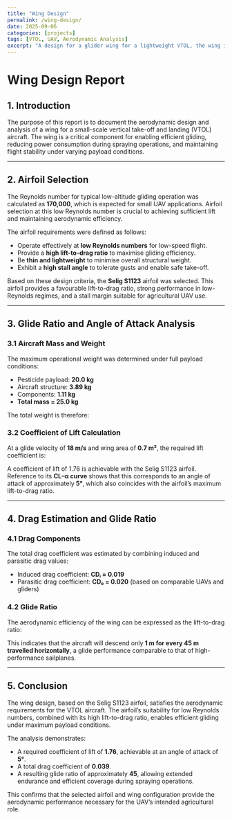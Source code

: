 ```yaml
---
title: "Wing Design"
permalink: /wing-design/
date: 2025-09-06
categories: [projects]
tags: [VTOL, UAV, Aerodynamic Analysis]
excerpt: "A design for a glider wing for a lightweight VTOL, the wing is designed to ensure distance travelled and weight carrying requirements."
---
```


# Wing Design Report  

## 1. Introduction  
The purpose of this report is to document the aerodynamic design and analysis of a wing for a small-scale vertical take-off and landing (VTOL) aircraft. The wing is a critical component for enabling efficient gliding, reducing power consumption during spraying operations, and maintaining flight stability under varying payload conditions.  

---

## 2. Airfoil Selection  
The Reynolds number for typical low-altitude gliding operation was calculated as **170,000**, which is expected for small UAV applications. Airfoil selection at this low Reynolds number is crucial to achieving sufficient lift and maintaining aerodynamic efficiency.  

The airfoil requirements were defined as follows:  

- Operate effectively at **low Reynolds numbers** for low-speed flight.  
- Provide a **high lift-to-drag ratio** to maximise gliding efficiency.  
- Be **thin and lightweight** to minimise overall structural weight.  
- Exhibit a **high stall angle** to tolerate gusts and enable safe take-off.  

Based on these design criteria, the **Selig S1123** airfoil was selected. This airfoil provides a favourable lift-to-drag ratio, strong performance in low-Reynolds regimes, and a stall margin suitable for agricultural UAV use.  

---

## 3. Glide Ratio and Angle of Attack Analysis  

### 3.1 Aircraft Mass and Weight  
The maximum operational weight was determined under full payload conditions:  

- Pesticide payload: **20.0 kg**  
- Aircraft structure: **3.89 kg**  
- Components: **1.11 kg**  
- **Total mass = 25.0 kg**  

The total weight is therefore:  


### 3.2 Coefficient of Lift Calculation  
At a glide velocity of **18 m/s** and wing area of **0.7 m²**, the required lift coefficient is:  


A coefficient of lift of 1.76 is achievable with the Selig S1123 airfoil. Reference to its **CL–α curve** shows that this corresponds to an angle of attack of approximately **5°**, which also coincides with the airfoil’s maximum lift-to-drag ratio.  

---

## 4. Drag Estimation and Glide Ratio  

### 4.1 Drag Components  
The total drag coefficient was estimated by combining induced and parasitic drag values:  

- Induced drag coefficient: **CDᵢ = 0.019**  
- Parasitic drag coefficient: **CD₀ = 0.020** (based on comparable UAVs and gliders)  


### 4.2 Glide Ratio  
The aerodynamic efficiency of the wing can be expressed as the lift-to-drag ratio:  


This indicates that the aircraft will descend only **1 m for every 45 m travelled horizontally**, a glide performance comparable to that of high-performance sailplanes.  

---

## 5. Conclusion  
The wing design, based on the Selig S1123 airfoil, satisfies the aerodynamic requirements for the VTOL aircraft. The airfoil’s suitability for low Reynolds numbers, combined with its high lift-to-drag ratio, enables efficient gliding under maximum payload conditions.  

The analysis demonstrates:  

- A required coefficient of lift of **1.76**, achievable at an angle of attack of **5°**.  
- A total drag coefficient of **0.039**.  
- A resulting glide ratio of approximately **45**, allowing extended endurance and efficient coverage during spraying operations.  

This confirms that the selected airfoil and wing configuration provide the aerodynamic performance necessary for the UAV’s intended agricultural role.  

